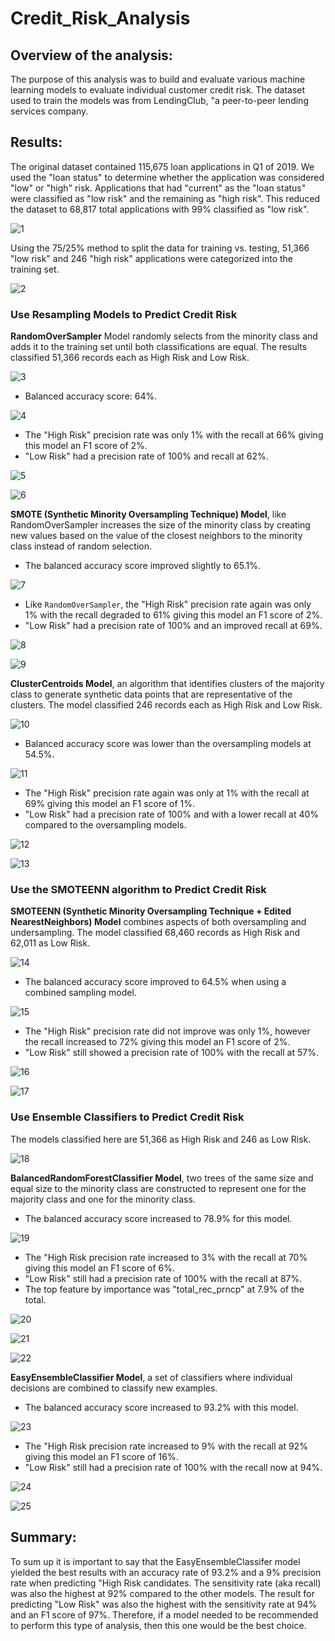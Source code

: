 # Credit_Risk_Analysis

## Overview of the analysis:

The purpose of this analysis was to build and evaluate various machine learning models to evaluate individual customer credit risk. The dataset used to train the models was from LendingClub, "a peer-to-peer lending services company.

## Results: 

The original dataset contained 115,675 loan applications in Q1 of 2019. We used the "loan status" to determine whether the application was considered "low" or "high" risk. Applications that had "current" as the "loan status" were classified as "low risk" and the remaining as "high risk". This reduced the dataset to 68,817 total applications with 99% classified as "low risk". 

  ![1](images/1.png)

Using the 75/25% method to split the data for training vs. testing, 51,366 "low risk" and 246 "high risk" applications were categorized into the training set.   

  ![2](images/2.png)

### Use Resampling Models to Predict Credit Risk

**RandomOverSampler** Model randomly selects from the minority class and adds it to the training set until both classifications are equal. The results classified 51,366 records each as High Risk and Low Risk.

  ![3](images/3.png)

  * Balanced accuracy score: 64%.

  ![4](images/4.png)

  * The "High Risk" precision rate was only 1% with the recall at 66% giving this model an F1 score of 2%.
  * "Low Risk" had a precision rate of 100% and recall at 62%.  
  
  ![5](images/5.png)
  
  ![6](images/6.png)
  
**SMOTE (Synthetic Minority Oversampling Technique) Model**, like RandomOverSampler increases the size of the minority class by creating new values based on the value of the closest neighbors to the minority class instead of random selection. 

  * The balanced accuracy score improved slightly to 65.1%.

  ![7](images/7.png)

  * Like `RandomOverSampler`, the "High Risk" precision rate again was only 1% with the recall degraded to 61% giving this model an F1 score of 2%.
  * "Low Risk" had a precision rate of 100% and an improved recall at 69%.  

  ![8](images/8.png)
  
  ![9](images/9.png)
  
**ClusterCentroids Model**, an algorithm that identifies clusters of the majority class to generate synthetic data points that are representative of the clusters. The model classified 246 records each as High Risk and Low Risk.

  ![10](images/10.png)

  * Balanced accuracy score was lower than the oversampling models at 54.5%.

  ![11](images/11.png)

  * The "High Risk" precision rate again was only at 1% with the recall at 69% giving this model an F1 score of 1%.
  * "Low Risk" had a precision rate of 100% and with a lower recall at 40% compared to the oversampling models.  

  ![12](images/12.png)
  
  ![13](images/13.png)
  
### Use the SMOTEENN algorithm to Predict Credit Risk

**SMOTEENN (Synthetic Minority Oversampling Technique + Edited NearestNeighbors) Model** combines aspects of both oversampling and undersampling. The model classified 68,460 records as High Risk and 62,011 as Low Risk.

  ![14](images/14.png)

  * The balanced accuracy score improved to 64.5% when using a combined sampling model.

  ![15](images/15.png)

  * The "High Risk" precision rate did not improve was only 1%, however the recall increased to 72% giving this model an F1 score of 2%.
  * "Low Risk" still showed a precision rate of 100% with the recall at 57%.  
  
  ![16](images/16.png)

  ![17](images/17.png)
  
### Use Ensemble Classifiers to Predict Credit Risk

The models classified here are 51,366 as High Risk and 246 as Low Risk.

![18](images/18.png)

**BalancedRandomForestClassifier Model**, two trees of the same size and equal size to the minority class are constructed to represent one for the majority class and one for the minority class. 

  * The balanced accuracy score increased to 78.9% for this model.

  ![19](images/19.png)

  * The "High Risk precision rate increased to 3% with the recall at 70% giving this model an F1 score of 6%.
  * "Low Risk" still had a precision rate of 100% with the recall at 87%.  
  * The top feature by importance was "total_rec_prncp" at 7.9% of the total.

  ![20](images/20.png)
  
  ![21](images/21.png)

  ![22](images/22.png) 

**EasyEnsembleClassifier Model**, a set of classifiers where individual decisions are combined to classify new examples.

  * The balanced accuracy score increased to 93.2% with this model.

  ![23](images/23.png)

  * The "High Risk precision rate increased to 9% with the recall at 92% giving this model an F1 score of 16%.
  * "Low Risk" still had a precision rate of 100% with the recall now at 94%.  

  ![24](images/24.png)
  
  ![25](images/25.png)
  
## Summary: 

To sum up it is important to say that the EasyEnsembleClassifer model yielded the best results with an accuracy rate of 93.2% and a 9% precision rate when predicting "High Risk candidates. The sensitivity rate (aka recall) was also the highest at 92% compared to the other models. The result for predicting "Low Risk" was also the highest with the sensitivity rate at 94% and an F1 score of 97%. Therefore, if a model needed to be recommended to perform this type of analysis, then this one would be the best choice.
